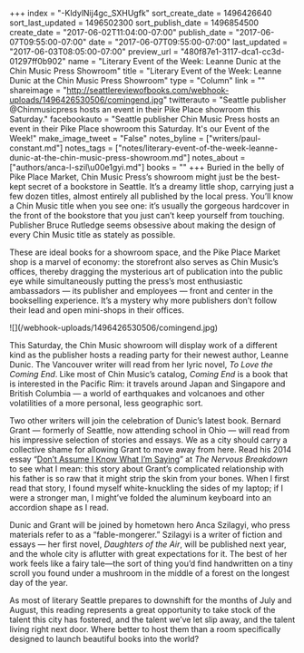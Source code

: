 +++
index = "-KldylNij4gc_SXHUgfk"
sort_create_date = 1496426640
sort_last_updated = 1496502300
sort_publish_date = 1496854500
create_date = "2017-06-02T11:04:00-07:00"
publish_date = "2017-06-07T09:55:00-07:00"
date = "2017-06-07T09:55:00-07:00"
last_updated = "2017-06-03T08:05:00-07:00"
preview_url = "480f87e1-3117-dca1-cc3d-01297ff0b902"
name = "Literary Event of the Week: Leanne Dunic at the Chin Music Press Showroom"
title = "Literary Event of the Week: Leanne Dunic at the Chin Music Press Showroom"
type = "Column"
link = ""
shareimage = "http://seattlereviewofbooks.com/webhook-uploads/1496426530506/comingend.jpg"
twitterauto = "Seattle publisher @Chinmusicpress hosts an event in their Pike Place showroom this Saturday."
facebookauto = "Seattle publisher Chin Music Press hosts an event in their Pike Place showroom this Saturday. It's our Event of the Week!"
make_image_tweet = "False"
notes_byline = ["writers/paul-constant.md"]
notes_tags = ["notes/literary-event-of-the-week-leanne-dunic-at-the-chin-music-press-showroom.md"]
notes_about = ["authors/anca-l-szil\u00e1gyi.md"]
books = ""
+++
Buried in the belly of Pike Place Market, Chin Music Press’s showroom might just be the best-kept secret of a bookstore in Seattle. It’s a dreamy little shop, carrying just a few dozen titles, almost entirely all published by the local press. You’ll know a Chin Music title when you see one: it’s usually the gorgeous hardcover in the front of the bookstore that you just can’t keep yourself from touching. Publisher Bruce Rutledge seems obsessive about making the design of every Chin Music title as stately as possible. 

These are ideal books for a showroom space, and the Pike Place Market shop is a marvel of economy: the storefront also serves as Chin Music’s offices, thereby dragging the mysterious art of publication into the public eye while simultaneously putting the press’s most enthusiastic ambassadors &mdash; its publisher and employees &mdash; front and center in the bookselling experience. It’s a mystery why more publishers don’t follow their lead and open mini-shops in their offices.

<p class="image-left">![](/webhook-uploads/1496426530506/comingend.jpg)</p>

This Saturday, the Chin Music showroom will display work of a different kind as the publisher hosts a reading party for their newest author, Leanne Dunic. The Vancouver writer will read from her lyric novel, *To Love the Coming End*. Like most of Chin Music’s catalog, *Coming End* is a book that is interested in the Pacific Rim: it travels around Japan and Singapore and British Columbia &mdash; a world of earthquakes and volcanoes and other volatilities of a more personal, less geographic sort.

Two other writers will join the celebration of Dunic’s latest book. Bernard Grant &mdash; formerly of Seattle, now attending school in Ohio &mdash; will read from his impressive selection of stories and essays. We as a city should carry a collective shame for allowing Grant to move away from here. Read his 2014 essay “[Don’t Assume I Know What I’m Saying]( http://thenervousbreakdown.com/bgrant/2014/10/dont-assume-i-know-what-im-saying/)” at *The Nervous Breakdown* to see what I mean: this story about Grant’s complicated relationship with his father is so raw that it might strip the skin from your bones. When I first read that story, I found myself white-knuckling the sides of my laptop; if I were a stronger man, I might’ve folded the aluminum keyboard into an accordion shape as I read.

Dunic and Grant will be joined by hometown hero Anca Szilagyi, who press materials refer to as a “fable-mongerer.” Szilagyi is a writer of fiction and essays &mdash; her first novel, *Daughters of the Air*, will be published next year, and the whole city is aflutter with great expectations for it. The best of her work feels like a fairy tale—the sort of thing you’d find handwritten on a tiny scroll you found under a mushroom in the middle of a forest on the longest day of the year.

As most of literary Seattle prepares to downshift for the months of July and August, this reading represents a great opportunity to take stock of the talent this city has fostered, and the talent we’ve let slip away, and the talent living right next door. Where better to host them than a room specifically designed to launch beautiful books into the world?